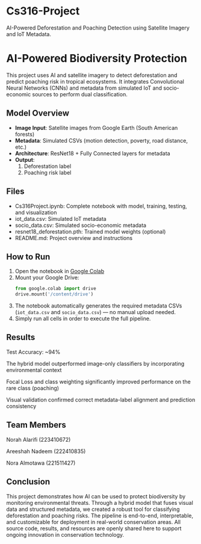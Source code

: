 # Cs316-Project
AI-Powered Deforestation and Poaching Detection using Satellite Imagery and IoT Metadata.
# AI-Powered Biodiversity Protection 

This project uses AI and satellite imagery to detect deforestation and predict poaching risk in tropical ecosystems. It integrates Convolutional Neural Networks (CNNs) and metadata from simulated IoT and socio-economic sources to perform dual classification.

##  Model Overview

- **Image Input**: Satellite images from Google Earth (South American forests)
- **Metadata**: Simulated CSVs (motion detection, poverty, road distance, etc.)
- **Architecture**: ResNet18 + Fully Connected layers for metadata
- **Output**:
  1. Deforestation label
  2. Poaching risk label

## Files

- Cs316Project.ipynb: Complete notebook with model, training, testing, and visualization
- iot_data.csv: Simulated IoT metadata
- socio_data.csv: Simulated socio-economic metadata
- resnet18_deforestation.pth: Trained model weights (optional)
- README.md: Project overview and instructions

## How to Run

1. Open the notebook in [Google Colab](https://colab.research.google.com/)
2. Mount your Google Drive:
   ```python
   from google.colab import drive
   drive.mount('/content/drive')
3. The notebook automatically generates the required metadata CSVs (`iot_data.csv` and `socio_data.csv`) — no manual upload needed.
4. Simply run all cells in order to execute the full pipeline.

   
## Results
Test Accuracy: ~94%

The hybrid model outperformed image-only classifiers by incorporating environmental context

Focal Loss and class weighting significantly improved performance on the rare class (poaching)

Visual validation confirmed correct metadata-label alignment and prediction consistency


## Team Members
 Norah Alarifi (223410672)

 Areeshah Nadeem (222410835)

 Nora Almotawa (221511427)

## Conclusion
This project demonstrates how AI can be used to protect biodiversity by monitoring environmental threats. Through a hybrid model that fuses visual data and structured metadata, we created a robust tool for classifying deforestation and poaching risks. The pipeline is end-to-end, interpretable, and customizable for deployment in real-world conservation areas. All source code, results, and resources are openly shared here to support ongoing innovation in conservation technology.
